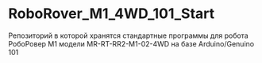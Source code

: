 # RoboRover_M1_4WD_101_Start
Репозиторий в которой хранятся стандартные программы для робота РобоРовер М1 модели MR-RT-RR2-M1-02-4WD на базе Arduino/Genuino 101 
